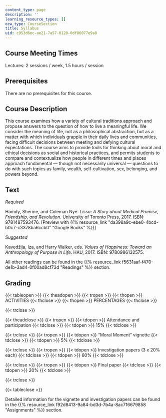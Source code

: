 ```yaml
---
content_type: page
description: ''
learning_resource_types: []
ocw_type: CourseSection
title: Syllabus
uid: c953d6ec-ae21-7a57-0120-0df86077e9a8
---
```


Course Meeting Times 
---------------------

Lectures: 2 sessions / week, 1.5 hours / session

Prerequisites
-------------

There are no prerequisites for this course.

Course Description
------------------

This course examines how a variety of cultural traditions approach and propose answers to the question of how to live a meaningful life. We consider the meaning of life, not as a philosophical abstraction, but as a matter with which individuals grapple in their daily lives and communities, facing difficult decisions between meeting and defying cultural expectations. The course aims to provide tools for thinking about moral and ethical decisions as social and historical practices, and permits students to compare and contextualize how people in different times and places approach fundamental — though not necessarily universal — questions to do with such topics as family, wealth, self-cultivation, sex, belonging, and powers beyond.

Text
----

_Required_

Hamdy, Sherine, and Coleman Nye. _Lissa: A Story about Medical Promise, Friendship, and Revolution_. University of Toronto Press, 2017. ISBN: 9781487593476. \[Preview with {{% resource_link "da398a9c-ebe0-4bcd-b0c7-c3378ba6ccb0" "Google Books" %}}\]

_Suggested_

Kavedžija, Iza, and Harry Walker, eds. _Values of Happiness: Toward an Anthropology of Purpose in Life_. HAU, 2017. ISBN: 9780986132575. 

All other readings can be found in the {{% resource_link f5631aaf-f470-de1b-3ad4-0f00ad8cf73d "Readings" %}} section.

Grading
-------

{{< tableopen >}}
{{< theadopen >}}
{{< tropen >}}
{{< thopen >}}
ACTIVITIES
{{< thclose >}}
{{< thopen >}}
PERCENTAGES
{{< thclose >}}

{{< trclose >}}

{{< theadclose >}}
{{< tropen >}}
{{< tdopen >}}
Attendance and participation
{{< tdclose >}}
{{< tdopen >}}
15%
{{< tdclose >}}

{{< trclose >}}
{{< tropen >}}
{{< tdopen >}}
“Moral Moment” vignette
{{< tdclose >}}
{{< tdopen >}}
5%
{{< tdclose >}}

{{< trclose >}}
{{< tropen >}}
{{< tdopen >}}
Investigation papers (3 x 20% each)
{{< tdclose >}}
{{< tdopen >}}
60%
{{< tdclose >}}

{{< trclose >}}
{{< tropen >}}
{{< tdopen >}}
Final paper
{{< tdclose >}}
{{< tdopen >}}
20%
{{< tdclose >}}

{{< trclose >}}

{{< tableclose >}}

Detailed information for the vignette and investigation papers can be found in the {{% resource_link f92d8413-9a84-bd3d-7b4a-8ac716679858 "Assignments" %}} section.